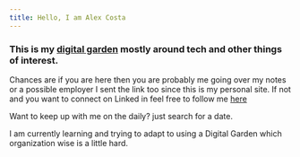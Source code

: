 ```yaml
---
title: Hello, I am Alex Costa
---
```


### This is my [digital garden](https://github.com/MaggieAppleton/digital-gardeners) mostly around tech and other things of interest.


Chances are if you are here then you are probably me going over my notes or a possible employer I sent the link too since this is my personal site. If not and you want to connect on Linked in feel free to follow me [here](https://www.linkedin.com/in/alexmcosta/) 

Want to keep up with me on the daily? just search for a date.

I am currently learning and trying to adapt to using a Digital Garden which organization wise is a little hard.